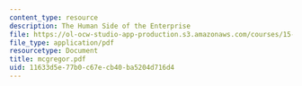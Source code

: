 ```yaml
---
content_type: resource
description: The Human Side of the Enterprise
file: https://ol-ocw-studio-app-production.s3.amazonaws.com/courses/15-343-managing-transformations-in-work-organizations-and-society-spring-2002/11633d5e77b0c67ecb40ba5204d716d4_mcgregor.pdf
file_type: application/pdf
resourcetype: Document
title: mcgregor.pdf
uid: 11633d5e-77b0-c67e-cb40-ba5204d716d4
---
```

